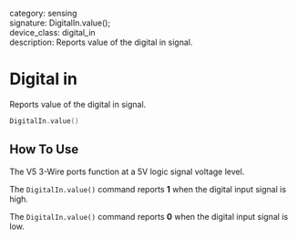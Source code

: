 category: sensing  
signature: DigitalIn.value();  
device_class: digital_in  
description: Reports value of the digital in signal.

# Digital in

Reports value of the digital in signal.

```cpp
DigitalIn.value()
```

## How To Use

The V5 3-Wire ports function at a 5V logic signal voltage level.

The `DigitalIn.value()` command reports **1** when the digital input signal is high.

The `DigitalIn.value()` command reports **0** when the digital input signal is low.

<advanced>
</advanced>
